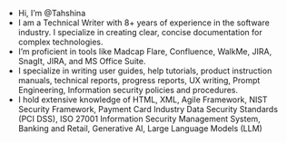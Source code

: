 - Hi, I’m @Tahshina
- I am a Technical Writer with 8+ years of experience in the software industry. I specialize in creating clear, concise documentation for complex technologies. 
- I’m proficient in tools like Madcap Flare, Confluence, WalkMe, JIRA, SnagIt, JIRA, and MS Office Suite. 
- I specialize in writing user guides, help tutorials, product instruction manuals, technical reports, progress reports, UX writing, Prompt Engineering, Information security policies and procedures.
- I hold extensive knowledge of HTML, XML, Agile Framework, NIST Security Framework, Payment Card Industry Data Security Standards (PCI DSS), ISO 27001 Information Security Management System, Banking and Retail, Generative AI, Large Language Models (LLM)
<!---
Tahshina/Tahshina is a ✨ special ✨ repository because its `README.md` (this file) appears on your GitHub profile.
You can click the Preview link to take a look at your changes.
--->
